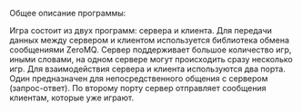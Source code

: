 Общее описание программы:

Игра состоит из двух программ: сервера и клиента. 
Для передачи данных между сервером и клиентом используется библиотека обмена сообщениями ZeroMQ.
Сервер поддерживает большое количество игр, иными словами, на одном сервере могут происходить сразу несколько игр.
Для взаимодействия сервера и клиента используются два порта. Один предназначен для непосредственного общения с сервером (запрос-ответ). По второму порту сервер отправляет сообщения клиентам, которые уже играют.
